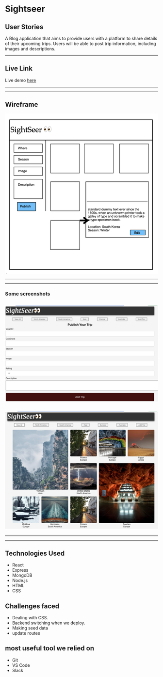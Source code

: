 
# Sightseer

## User Stories
A Blog application that aims to provide users with a platform to share details of their upcoming trips. Users will be able to post trip information, including images and descriptions.

---

## Live Link
Live demo [here](https://sightseer-backend.onrender.com/sights)

---
---
 ## Wireframe
 ![picture](assets/SC1.png)

---
---

### Some screenshots 
![SC2](assets/SC2.png)
---
![SC2](assets/SC3.png)
---
---
---
## Technologies Used
* React
* Express
* MongoDB
* Node.js
* HTML
* CSS

## Challenges faced 
* Dealing with CSS.
* Backend switching when we deploy.
* Making seed data
* update routes 

## most useful tool we relied on
* Git
* VS Code
* Slack
